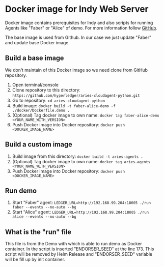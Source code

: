 # Docker image for Indy Web Server
Docker image contains prerequisites for Indy and also scripts for running Agents like "Faber" or "Alice" of demo. For more information follow [GitHub](https://github.com/hyperledger/aries-cloudagent-python).

The base image is used from Github. In our case we just update "Faber" and update base Docker image.

## Build a base image
We don't maintain of this Docker image so we need clone from GitHub repository.
1. Open terminal/console
2. Clone repository to this directory: `https://github.com/hyperledger/aries-cloudagent-python.git`
3. Go to repository: `cd aries-cloudagent-python`
4. Build image: `docker build -t faber-alice-demo -f ./docker/Dockerfile.demo .`
5. (Optional) Tag docker image to own name: `docker tag faber-alice-demo <YOUR_NAME_WITH_VERSION>`
5. Push Docker image into Docker repository: `docker push <DOCKER_IMAGE_NAME>`

## Build a custom image
1. Build image from this directory: `docker build -t aries-agents .`
2. (Optional) Tag docker image to own name: `docker tag aries-agents <YOUR_NAME_WITH_VERSION>`
3. Push Docker image into Docker repository: `docker push <DOCKER_IMAGE_NAME>`

## Run demo
1. Start "Faber" agent: `LEDGER_URL=http://192.168.99.204:18005 ./run faber --events --no-auto --bg`
2. Start "Alice" agent: `LEDGER_URL=http://192.168.99.204:18005 ./run alice --events --no-auto --bg`

## What is the "run" file
This file is from the Demo with which is able to run demo as Docker container. In the script is inserted "ENDORSER_SEED" at the line 173. This script will be removed by Helm Release and "ENDORSER_SEED" variable will be fill up by init container.